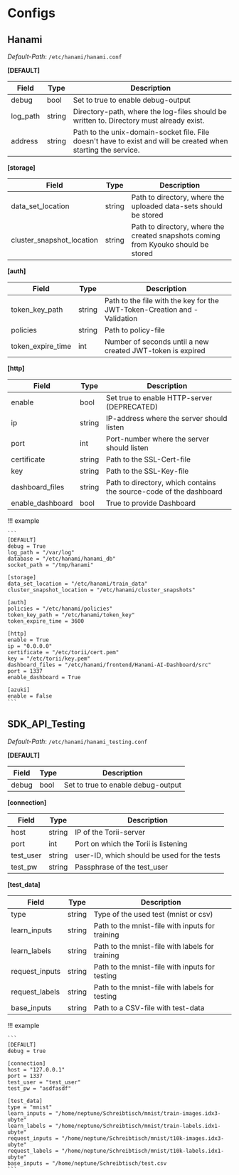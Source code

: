 # Configs

## **Hanami**

*Default-Path*: `/etc/hanami/hanami.conf`

**[DEFAULT]**

| Field | Type | Description |
| --- |  --- |  --- | 
| debug | bool | Set to true to enable debug-output |
| log_path | string | Directory-path, where the log-files should be written to. Directory must already exist. |
| address | string | Path to the unix-domain-socket file. File doesn't have to exist and will be created when starting the service. |

**[storage]**

| Field | Type | Description |
| --- |  --- |  --- | 
| data_set_location | string | Path to directory, where the uploaded data-sets should be stored |
| cluster_snapshot_location | string | Path to directory, where the created snapshots coming from Kyouko should be stored |

**[auth]**

| Field | Type | Description |
| --- |  --- |  --- | 
| token_key_path | string | Path to the file with the key for the JWT-Token-Creation and -Validation |
| policies | string | Path to policy-file |
| token_expire_time | int | Number of seconds until a new created JWT-token is expired |

**[http]**

| Field | Type | Description |
| --- |  --- |  --- | 
| enable | bool | Set true to enable HTTP-server (DEPRECATED) |
| ip | string | IP-address where the server should listen |
| port | int | Port-number where the server should listen |
| certificate | string | Path to the SSL-Cert-file |
| key | string | Path to the SSL-Key-file |
| dashboard_files | string | Path to directory, which contains the source-code of the dashboard | 
| enable_dashboard | bool | True to provide Dashboard |

!!! example

    ```
    [DEFAULT]
    debug = True
    log_path = "/var/log"
    database = "/etc/hanami/hanami_db"
    socket_path = "/tmp/hanami"

    [storage]
    data_set_location = "/etc/hanami/train_data"
    cluster_snapshot_location = "/etc/hanami/cluster_snapshots"

    [auth]
    policies = "/etc/hanami/policies"
    token_key_path = "/etc/hanami/token_key"
    token_expire_time = 3600

    [http]
    enable = True
    ip = "0.0.0.0"
    certificate = "/etc/torii/cert.pem"
    key = "/etc/torii/key.pem"
    dashboard_files = "/etc/hanami/frontend/Hanami-AI-Dashboard/src"
    port = 1337
    enable_dashboard = True

    [azuki]
    enable = False
    ```


## **SDK_API_Testing**

*Default-Path*: `/etc/hanami/hanami_testing.conf`

**[DEFAULT]**

| Field | Type | Description |
| --- |  --- |  --- | 
| debug | bool | Set to true to enable debug-output |

**[connection]**

| Field | Type | Description |
| --- |  --- |  --- | 
| host | string | IP of the Torii-server |
| port | int | Port on which the Torii is listening |
| test_user | string | user-ID, which should be used for the tests |
| test_pw | string | Passphrase of the test_user |


**[test_data]**

| Field | Type | Description |
| --- |  --- |  --- | 
| type | string | Type of the used test (mnist or csv) |
| learn_inputs | string | Path to the mnist-file with inputs for training |
| learn_labels | string |Path to the mnist-file with labels for training |
| request_inputs | string | Path to the mnist-file with inputs for testing |
| request_labels | string | Path to the mnist-file with labels for testing |
| base_inputs | string | Path to a CSV-file with test-data |

!!! example

    ```
    [DEFAULT]
    debug = true

    [connection]
    host = "127.0.0.1"
    port = 1337
    test_user = "test_user"
    test_pw = "asdfasdf"

    [test_data]
    type = "mnist"
    learn_inputs = "/home/neptune/Schreibtisch/mnist/train-images.idx3-ubyte"
    learn_labels = "/home/neptune/Schreibtisch/mnist/train-labels.idx1-ubyte"
    request_inputs = "/home/neptune/Schreibtisch/mnist/t10k-images.idx3-ubyte"
    request_labels = "/home/neptune/Schreibtisch/mnist/t10k-labels.idx1-ubyte"
    base_inputs = "/home/neptune/Schreibtisch/test.csv
    ```
